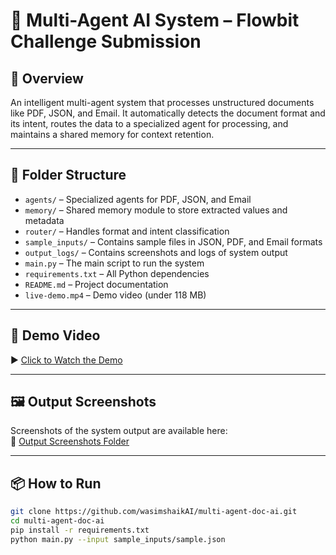 # 🧠 Multi-Agent AI System – Flowbit Challenge Submission

## 🚀 Overview  
An intelligent multi-agent system that processes unstructured documents like PDF, JSON, and Email. It automatically detects the document format and its intent, routes the data to a specialized agent for processing, and maintains a shared memory for context retention.

---

## 📁 Folder Structure  
- `agents/` – Specialized agents for PDF, JSON, and Email  
- `memory/` – Shared memory module to store extracted values and metadata  
- `router/` – Handles format and intent classification  
- `sample_inputs/` – Contains sample files in JSON, PDF, and Email formats  
- `output_logs/` – Contains screenshots and logs of system output  
- `main.py` – The main script to run the system  
- `requirements.txt` – All Python dependencies  
- `README.md` – Project documentation  
- `live-demo.mp4` – Demo video (under 118 MB)

---

## 🎥 Demo Video  
▶️ [Click to Watch the Demo](https://github.com/wasimshaikAI/multi-agent-doc-ai/raw/refs/heads/main/live-demo.mp4)

---

## 🖼️ Output Screenshots  
Screenshots of the system output are available here:  
📸 [Output Screenshots Folder](https://github.com/wasimshaikAI/multi-agent-doc-ai/tree/main/multi_agent_system/output%20ss)

---

## 📦 How to Run

```bash
git clone https://github.com/wasimshaikAI/multi-agent-doc-ai.git
cd multi-agent-doc-ai
pip install -r requirements.txt
python main.py --input sample_inputs/sample.json
